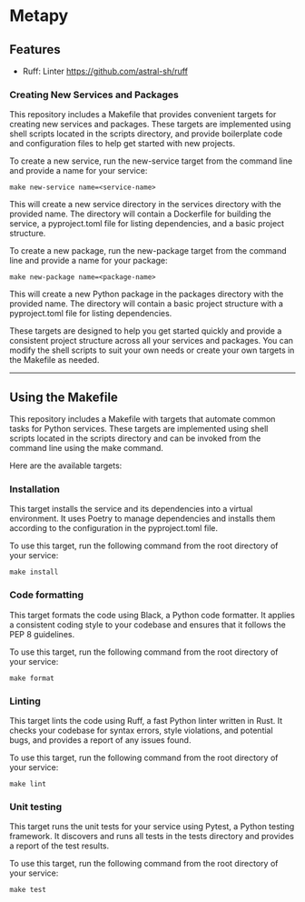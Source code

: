 # Metapy

## Features

- Ruff: Linter https://github.com/astral-sh/ruff


### Creating New Services and Packages
This repository includes a Makefile that provides convenient targets for creating new services and packages.
These targets are implemented using shell scripts located in the scripts directory, and provide boilerplate code and
configuration files to help get started with new projects.

To create a new service, run the new-service target from the command line and provide a name for your service:

```shell
make new-service name=<service-name>
```

This will create a new service directory in the services directory with the provided name.
The directory will contain a Dockerfile for building the service, a pyproject.toml file for listing dependencies,
and a basic project structure.

To create a new package, run the new-package target from the command line and provide a name for your package:

```shell
make new-package name=<package-name>
```

This will create a new Python package in the packages directory with the provided name.
The directory will contain a basic project structure with a pyproject.toml file for listing dependencies.

These targets are designed to help you get started quickly and provide a consistent project structure across all your
services and packages. You can modify the shell scripts to suit your own needs or create your own targets in the
Makefile as needed.

---

## Using the Makefile

This repository includes a Makefile with targets that automate common tasks for Python services.
These targets are implemented using shell scripts located in the scripts directory and can be invoked from the command
line using the make command.

Here are the available targets:

### Installation
This target installs the service and its dependencies into a virtual environment.
It uses Poetry to manage dependencies and installs them according to the configuration in the pyproject.toml file.

To use this target, run the following command from the root directory of your service:
```shell
make install
```

### Code formatting
This target formats the code using Black, a Python code formatter. It applies a consistent coding style to your
codebase and ensures that it follows the PEP 8 guidelines.

To use this target, run the following command from the root directory of your service:

```shell
make format
```

### Linting
This target lints the code using Ruff, a fast Python linter written in Rust. It checks your codebase for syntax errors,
style violations, and potential bugs, and provides a report of any issues found.

To use this target, run the following command from the root directory of your service:
```shell
make lint
```

### Unit testing
This target runs the unit tests for your service using Pytest, a Python testing framework. It discovers and runs all
tests in the tests directory and provides a report of the test results.

To use this target, run the following command from the root directory of your service:
```shell
make test
```
